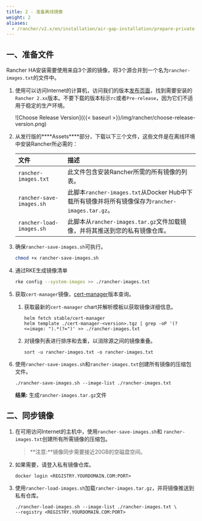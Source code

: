 ```yaml
---
title: 2 - 准备离线镜像
weight: 2
aliases:
  - /rancher/v2.x/en/installation/air-gap-installation/prepare-private-reg/
---
```


## 一、准备文件

Rancher HA安装需要使用来自3个源的镜像，将3个源合并到一个名为`rancher-images.txt`的文件中。

1. 使用可以访问Internet的计算机，访问我们的版本[发布页面](https://github.com/rancher/rancher/releases)，找到需要安装的`Rancher 2.xx`版本。不要下载的版本标示`rc`或者`Pre-release`，因为它们不适用于稳定的生产环境。

    ![Choose Release Version]({{< baseurl >}}/img/rancher/choose-release-version.png)

1. 从发行版的***\*Assets\****部分，下载以下三个文件，这些文件是在离线环境中安装Rancher所必需的：

    | 文件                     | 描述                                                         |
    | :----------------------- | :----------------------------------------------------------- |
    | `rancher-images.txt`     | 此文件包含安装Rancher所需的所有镜像的列表。                  |
    | `rancher-save-images.sh` | 此脚本`rancher-images.txt`从Docker Hub中下载所有镜像并将所有镜像保存为`rancher-images.tar.gz`。 |
    | `rancher-load-images.sh` | 此脚本从`rancher-images.tar.gz`文件加载镜像，并将其推送到您的私有镜像仓库。 |

1. 确保`rancher-save-images.sh`可执行。

    ```bash
    chmod +x rancher-save-images.sh
    ```

1. 通过RKE生成镜像清单

    ```bash
    rke config --system-images >> ./rancher-images.txt
    ```

1. 获取`cert-manager`镜像，[cert-manager](https://github.com/helm/charts/tree/master/stable/cert-manager)版本查询。

    1.  获取最新的`cert-manager` chart并解析模板以获取镜像详细信息。

        ```plain
        helm fetch stable/cert-manager
        helm template ./cert-manager-<version>.tgz | grep -oP '(?<=image: ").*(?=")' >> ./rancher-images.txt
        ```

    2. 对镜像列表进行排序和去重，以消除源之间的镜像重叠。

        ```plain
        sort -u rancher-images.txt -o rancher-images.txt
        ```

1. 使用`rancher-save-images.sh`和`rancher-images.txt`创建所有镜像的压缩包文件。

    ```plain
    ./rancher-save-images.sh --image-list ./rancher-images.txt
    ```

    **结果:** 生成`rancher-images.tar.gz`文件

## 二、同步镜像

1. 在可用访问Internet的主机中，使用`rancher-save-images.sh`和 `rancher-images.txt`创建所有所需镜像的压缩包。

    > **注意:**镜像同步需要接近20GB的空磁盘空间。

1. 如果需要，请登入私有镜像仓库。

     ```plain
    docker login <REGISTRY.YOURDOMAIN.COM:PORT>
    ```

1. 使用`rancher-load-images.sh`加载`rancher-images.tar.gz`，并将镜像推送到私有仓库。

    ```plain
    ./rancher-load-images.sh --image-list ./rancher-images.txt \
    --registry <REGISTRY.YOURDOMAIN.COM:PORT>
    ```
